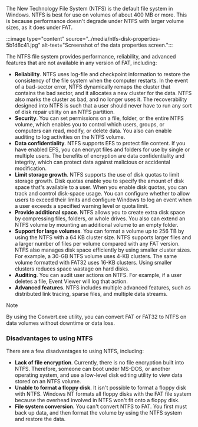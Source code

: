 The New Technology File System (NTFS) is the default file system in Windows. NTFS is best for use on volumes of about 400 MB or more. This is because performance doesn't degrade under NTFS with larger volume sizes, as it does under FAT.

:::image type="content" source="../media/ntfs-disk-properties-5b1d8c41.jpg" alt-text="Screenshot of the data properties screen.":::


The NTFS file system provides performance, reliability, and advanced features that are not available in any version of FAT, including:

 -  **Reliability**. NTFS uses log-file and checkpoint information to restore the consistency of the file system when the computer restarts. In the event of a bad-sector error, NTFS dynamically remaps the cluster that contains the bad sector, and it allocates a new cluster for the data. NTFS also marks the cluster as bad, and no longer uses it. The recoverability designed into NTFS is such that a user should never have to run any sort of disk repair utility on an NTFS partition.
 -  **Security**. You can set permissions on a file, folder, or the entire NTFS volume, which enables you to control which users, groups, or computers can read, modify, or delete data. You also can enable auditing to log activities on the NTFS volume.
 -  **Data confidentiality**. NTFS supports EFS to protect file content. If you have enabled EFS, you can encrypt files and folders for use by single or multiple users. The benefits of encryption are data confidentiality and integrity, which can protect data against malicious or accidental modification.
 -  **Limit storage growth**. NTFS supports the use of disk quotas to limit storage growth. Disk quotas enable you to specify the amount of disk space that's available to a user. When you enable disk quotas, you can track and control disk-space usage. You can configure whether to allow users to exceed their limits and configure Windows to log an event when a user exceeds a specified warning level or quota limit.
 -  **Provide additional space**. NTFS allows you to create extra disk space by compressing files, folders, or whole drives. You also can extend an NTFS volume by mounting an additional volume to an empty folder.
 -  **Support for large volumes**. You can format a volume up to 256 TB by using the NTFS with a 64 KB cluster size. NTFS supports larger files and a larger number of files per volume compared with any FAT version. NTFS also manages disk space efficiently by using smaller cluster sizes. For example, a 30-GB NTFS volume uses 4-KB clusters. The same volume formatted with FAT32 uses 16-KB clusters. Using smaller clusters reduces space wastage on hard disks.
 -  **Auditing**. You can audit user actions on NTFS. For example, if a user deletes a file, Event Viewer will log that action.
 -  **Advanced features**. NTFS includes multiple advanced features, such as distributed link tracing, sparse files, and multiple data streams.

> [!NOTE]
> By using the Convert.exe utility, you can convert FAT or FAT32 to NTFS on data volumes without downtime or data loss.

### Disadvantages to using NTFS

There are a few disadvantages to using NTFS, including:

 -  **Lack of file encryption**. Currently, there is no file encryption built into NTFS. Therefore, someone can boot under MS-DOS, or another operating system, and use a low-level disk editing utility to view data stored on an NTFS volume.
 -  **Unable to format a floppy disk**. It isn't possible to format a floppy disk with NTFS. Windows NT formats all floppy disks with the FAT file system because the overhead involved in NTFS won't fit onto a floppy disk.
 -  **File system conversion**. You can't convert NTFS to FAT. You first must back up data, and then format the volume by using the NTFS system and restore the data.
